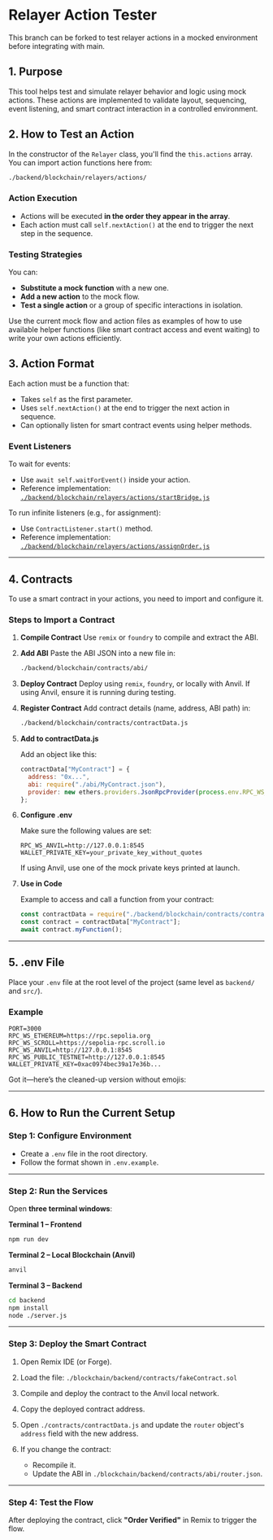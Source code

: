 
# Relayer Action Tester

This branch can be forked to test relayer actions in a mocked environment before integrating with main.

## 1. Purpose

This tool helps test and simulate relayer behavior and logic using mock actions. These actions are implemented to validate layout, sequencing, event listening, and smart contract interaction in a controlled environment.


## 2. How to Test an Action

In the constructor of the `Relayer` class, you'll find the `this.actions` array. You can import action functions here from:

```bash
./backend/blockchain/relayers/actions/
```

### Action Execution

* Actions will be executed **in the order they appear in the array**.
* Each action must call `self.nextAction()` at the end to trigger the next step in the sequence.

### Testing Strategies

You can:

* **Substitute a mock function** with a new one.
* **Add a new action** to the mock flow.
* **Test a single action** or a group of specific interactions in isolation.

Use the current mock flow and action files as examples of how to use available helper functions (like smart contract access and event waiting) to write your own actions efficiently.


## 3. Action Format

Each action must be a function that:

* Takes `self` as the first parameter.
* Uses `self.nextAction()` at the end to trigger the next action in sequence.
* Can optionally listen for smart contract events using helper methods.

### Event Listeners

To wait for events:

* Use `await self.waitForEvent()` inside your action.
* Reference implementation:
  [`./backend/blockchain/relayers/actions/startBridge.js`](./backend/blockchain/relayers/actions/startBridge.js)

To run infinite listeners (e.g., for assignment):

* Use `ContractListener.start()` method.
* Reference implementation:
  [`./backend/blockchain/relayers/actions/assignOrder.js`](./backend/blockchain/relayers/actions/assignOrder.js)

---

## 4. Contracts

To use a smart contract in your actions, you need to import and configure it.

### Steps to Import a Contract

1. **Compile Contract**
   Use `remix` or `foundry` to compile and extract the ABI.

2. **Add ABI**
   Paste the ABI JSON into a new file in:

   ```bash
   ./backend/blockchain/contracts/abi/
   ```

3. **Deploy Contract**
   Deploy using `remix`, `foundry`, or locally with Anvil.
   If using Anvil, ensure it is running during testing.

4. **Register Contract**
   Add contract details (name, address, ABI path) in:

   ```bash
   ./backend/blockchain/contracts/contractData.js
   ```

5. **Add to contractData.js**

   Add an object like this:

   ```js
   contractData["MyContract"] = {
     address: "0x...",
     abi: require("./abi/MyContract.json"),
     provider: new ethers.providers.JsonRpcProvider(process.env.RPC_WS_ANVIL) // or your preferred RPC
   };
   ```

6. **Configure .env**

   Make sure the following values are set:

   ```
   RPC_WS_ANVIL=http://127.0.0.1:8545
   WALLET_PRIVATE_KEY=your_private_key_without_quotes
   ```

   If using Anvil, use one of the mock private keys printed at launch.

7. **Use in Code**

   Example to access and call a function from your contract:

   ```js
   const contractData = require("./backend/blockchain/contracts/contractData.js");
   const contract = contractData["MyContract"];
   await contract.myFunction();
   ```

---

## 5. .env File

Place your `.env` file at the root level of the project (same level as `backend/` and `src/`).

### Example

```
PORT=3000
RPC_WS_ETHEREUM=https://rpc.sepolia.org
RPC_WS_SCROLL=https://sepolia-rpc.scroll.io
RPC_WS_ANVIL=http://127.0.0.1:8545
RPC_WS_PUBLIC_TESTNET=http://127.0.0.1:8545
WALLET_PRIVATE_KEY=0xac0974bec39a17e36b...
```

Got it—here’s the cleaned-up version without emojis:

---

## 6. How to Run the Current Setup

### Step 1: Configure Environment

* Create a `.env` file in the root directory.
* Follow the format shown in `.env.example`.

---

### Step 2: Run the Services

Open **three terminal windows**:

**Terminal 1 – Frontend**

```bash
npm run dev
```

**Terminal 2 – Local Blockchain (Anvil)**

```bash
anvil
```

**Terminal 3 – Backend**

```bash
cd backend
npm install
node ./server.js
```

---

### Step 3: Deploy the Smart Contract

1. Open Remix IDE (or Forge).
2. Load the file:
   `./blockchain/backend/contracts/fakeContract.sol`
3. Compile and deploy the contract to the Anvil local network.
4. Copy the deployed contract address.
5. Open `./contracts/contractData.js` and update the `router` object's `address` field with the new address.
6. If you change the contract:

   * Recompile it.
   * Update the ABI in `./blockchain/backend/contracts/abi/router.json`.

---

### Step 4: Test the Flow

After deploying the contract, click **"Order Verified"** in Remix to trigger the flow.
